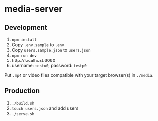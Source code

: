 # media-server

## Development

1. `npm install`
2. Copy `.env.sample` to `.env`
3. Copy `users.sample.json` to `users.json`
4. `npm run dev`
5. http://localhost:8080
6. username: `testu0`, password: `testp0`

Put `.mp4` or video files compatible with your target browser(s) in `./media`.

## Production

1. `./build.sh`
2. `touch users.json` and add users
3. `./serve.sh`
